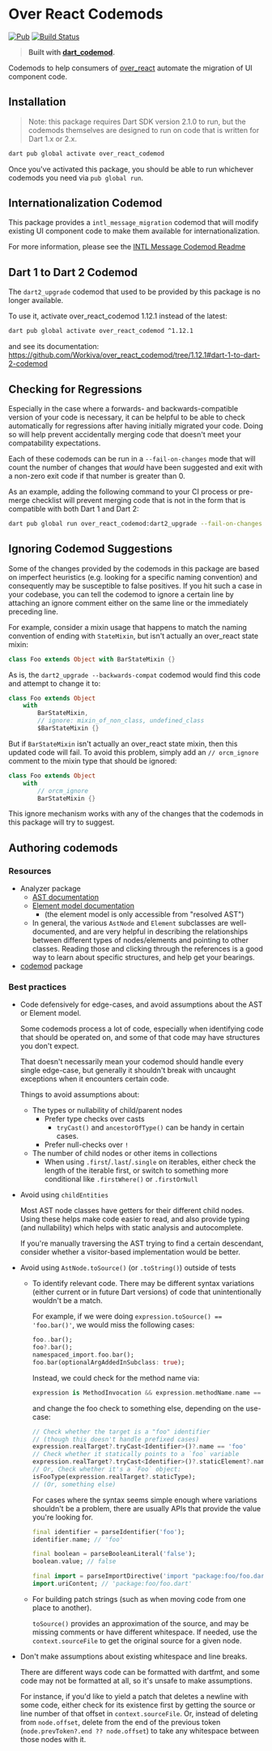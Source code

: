 # Over React Codemods

[![Pub](https://img.shields.io/pub/v/over_react_codemod.svg)](https://pub.dartlang.org/packages/over_react_codemod)
[![Build Status](https://github.com/Workiva/over_react_codemod/workflows/Dart%20CI/badge.svg?branch=master)](https://github.com/Workiva/over_react_codemod/actions?query=workflow%3A%22Dart+CI%22+branch%3Amaster)

> **Built with [dart_codemod][dart_codemod].**

Codemods to help consumers of [over_react][over_react] automate the migration of
UI component code. 

## Installation

> Note: this package requires Dart SDK version 2.1.0 to run, but the codemods
> themselves are designed to run on code that is written for Dart 1.x or 2.x.

```bash
dart pub global activate over_react_codemod
```

Once you've activated this package, you should be able to run whichever codemods
you need via `pub global run`.


## Internationalization Codemod

This package provides a `intl_message_migration` codemod that will modify existing UI component code to make them available for internationalization.

For more information, please see the [INTL Message Codemod Readme](docs/intl_message.md)

## Dart 1 to Dart 2 Codemod

The `dart2_upgrade` codemod that used to be provided by this package is no longer available.

To use it, activate over_react_codemod 1.12.1 instead of the latest:
```sh
dart pub global activate over_react_codemod ^1.12.1
```
and see its documentation: https://github.com/Workiva/over_react_codemod/tree/1.12.1#dart-1-to-dart-2-codemod

## Checking for Regressions

Especially in the case where a forwards- and backwards-compatible version of
your code is necessary, it can be helpful to be able to check automatically for
regressions after having initially migrated your code. Doing so will help
prevent accidentally merging code that doesn't meet your compatability
expectations.

Each of these codemods can be run in a `--fail-on-changes` mode that will count
the number of changes that _would_ have been suggested and exit with a non-zero
exit code if that number is greater than 0.

As an example, adding the following command to your CI process or pre-merge
checklist will prevent merging code that is not in the form that is compatible
with both Dart 1 and Dart 2:

```bash
dart pub global run over_react_codemod:dart2_upgrade --fail-on-changes
```

## Ignoring Codemod Suggestions

Some of the changes provided by the codemods in this package are based on
imperfect heuristics (e.g. looking for a specific naming convention) and
consequently may be susceptible to false positives. If you hit such a case in
your codebase, you can tell the codemod to ignore a certain line by attaching an
ignore comment either on the same line or the immediately preceding line.

For example, consider a mixin usage that happens to match the naming convention
of ending with `StateMixin`, but isn't actually an over_react state mixin:

```dart
class Foo extends Object with BarStateMixin {}
```

As is, the `dart2_upgrade --backwards-compat` codemod would find this code and
attempt to change it to:

```dart
class Foo extends Object
    with
        BarStateMixin,
        // ignore: mixin_of_non_class, undefined_class
        $BarStateMixin {}
```

But if `BarStateMixin` isn't actually an over_react state mixin, then this
updated code will fail. To avoid this problem, simply add an `// orcm_ignore`
comment to the mixin type that should be ignored:

```dart
class Foo extends Object
    with
        // orcm_ignore
        BarStateMixin {}
```

This ignore mechanism works with any of the changes that the codemods in this
package will try to suggest.


## Authoring codemods

### Resources

- Analyzer package
    - [AST documentation](https://github.com/dart-lang/sdk/blob/master/pkg/analyzer/doc/tutorial/ast.md)
    - [Element model documentation](https://github.com/dart-lang/sdk/blob/master/pkg/analyzer/doc/tutorial/element.md)
      - (the element model is only accessible from "resolved AST")
    - In general, the various `AstNode` and `Element` subclasses are well-documented, and are very helpful in describing the relationships between different types of nodes/elements and pointing to other classes. Reading those and clicking through the references is a good way to learn about specific structures, and help get your bearings.
- [codemod][dart_codemod] package

### Best practices

- Code defensively for edge-cases, and avoid assumptions about the AST or Element model.

    Some codemods process a lot of code, especially when identifying code that should be operated on, and some of that code may have structures you don't expect.

    That doesn't necessarily mean your codemod should handle every single edge-case, but generally it shouldn't break with uncaught exceptions when it encounters certain code.

    Things to avoid assumptions about:

    - The types or nullability of child/parent nodes
        - Prefer type checks over casts
          - `tryCast()` and `ancestorOfType()` can be handy in certain cases.
        - Prefer null-checks over `!`
    - The number of child nodes or other items in collections
        - When using `.first`/`.last`/`.single` on iterables, either check the length of the iterable first, or switch to something more conditional like `.firstWhere()` or `.firstOrNull`

- Avoid using `childEntities`

    Most AST node classes have getters for their different child nodes. Using these helps make code easier to read, and also provide typing (and nullability) which helps with static analysis and autocomplete.

    If you're manually traversing the AST trying to find a certain descendant, consider whether a visitor-based implementation would be better.

- Avoid using `AstNode.toSource()` (or `.toString()`) outside of tests

    - To identify relevant code. There may be different syntax variations (either current or in future Dart versions) of code that unintentionally wouldn't be a match.

        For example, if we were doing `expression.toSource() == 'foo.bar()'`, we would miss the following cases:
        ```dart
        foo..bar();
        foo?.bar();
        namespaced_import.foo.bar();
        foo.bar(optionalArgAddedInSubclass: true);
        ```

        Instead, we could check for the method name via:
        ```dart
        expression is MethodInvocation && expression.methodName.name == 'bar'
        ```
        and change the foo check to something else, depending on the use-case:
        ```dart
        // Check whether the target is a "foo" identifier
        // (though this doesn't handle prefixed cases)
        expression.realTarget?.tryCast<Identifier>()?.name == 'foo'
        // Check whether it statically points to a `foo` variable
        expression.realTarget?.tryCast<Identifier>()?.staticElement?.name == 'foo');
        // Or, Check whether it's a `Foo` object:
        isFooType(expression.realTarget?.staticType);
        // (Or, something else)
        ```

        For cases where the syntax seems simple enough where variations shouldn't be a problem, there are usually APIs that provide the value you're looking for.

        ```dart
        final identifier = parseIdentifier('foo');
        identifier.name; // 'foo'

        final boolean = parseBooleanLiteral('false');
        boolean.value; // false

        final import = parseImportDirective('import "package:foo/foo.dart";');
        import.uriContent; // 'package:foo/foo.dart'
        ```

    - For building patch strings (such as when moving code from one place to another).

        `toSource()` provides an approximation of the source, and may be missing comments or have different whitespace. If needed, use the `context.sourceFile` to get the original source for a given node.

- Don't make assumptions about existing whitespace and line breaks.

    There are different ways code can be formatted with dartfmt, and some code may not be formatted at all, so it's unsafe to make assumptions.

    For instance, if you'd like to yield a patch that deletes a newline with some code, either check for its existence first by getting the source or line number of that offset in `context.sourceFile`. Or, instead of deleting from `node.offset`, delete from the end of the previous token (`node.prevToken?.end ?? node.offset`) to take any whitespace between those nodes with it.

[dart_codemod]: https://github.com/Workiva/dart_codemod
[over_react]: https://github.com/Workiva/over_react
[over_react_dart2]: https://github.com/Workiva/over_react/blob/master/doc/dart2_migration.md
